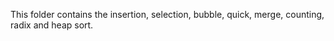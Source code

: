 This folder contains the insertion, selection, bubble, quick, merge, counting, radix and heap sort.
